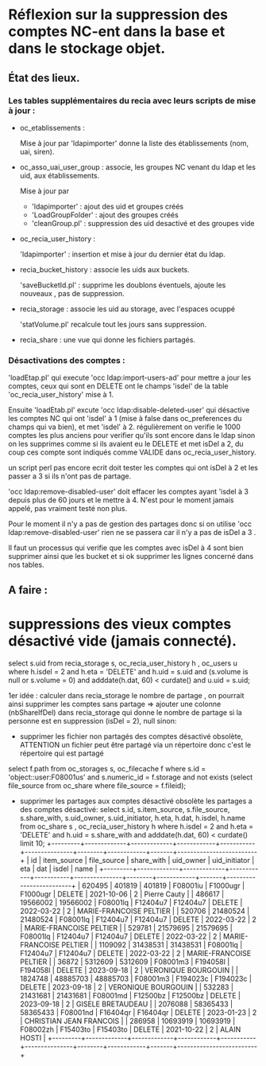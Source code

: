 
# Réflexion sur la suppression des comptes NC-ent dans la base et dans le stockage objet.

## État des lieux.

### Les tables supplémentaires du recia avec leurs scripts de mise à jour :

- oc_etablissements :

	Mise à jour par 'ldapimporter' donne la liste des établissements (nom, uai, siren).

- oc_asso_uai_user_group : associe, les groupes NC venant du ldap et les uid,  aux établissements.

	Mise à jour par

	- 'ldapimporter' : ajout des uid et groupes créés
	- 'LoadGroupFolder' : ajout des groupes créés
	- 'cleanGroup.pl' : suppression des uid desactivé et des groupes vide

- oc_recia_user_history :

	'ldapimporter' :  insertion et mise à jour du dernier état du ldap.

- recia_bucket_history : associe les uids aux buckets.

	'saveBucketId.pl' : supprime les doublons éventuels, ajoute les nouveaux , pas de suppression.
 
- recia_storage : associe les uid au storage, avec l'espaces ocuppé

	'statVolume.pl' recalcule tout les jours sans suppression.

- recia_share : une vue qui donne les fichiers partagés.

### Désactivations des comptes :
'loadEtap.pl' qui execute 'occ ldap:import-users-ad' pour mettre a jour les comptes, ceux qui sont en DELETE ont le champs 'isdel' de la table 'oc_recia_user_history' mise à 1.

Ensuite 'loadEtab.pl' excute 'occ ldap:disable-deleted-user' qui désactive les comptes NC qui ont 'isdel' à 1 (mise à false dans oc_preferences du champs qui va bien), et met 'isdel' à 2.
régulièrement on verifie le 1000 comptes les plus anciens pour verifier qu'ils sont encore dans le ldap sinon on les supprimes comme si ils avaient eu le DELETE et met isDel a 2,
du coup ces compte sont indiqués comme VALIDE dans  oc_recia_user_history.

un script perl pas encore ecrit doit tester les comptes qui ont isDel à 2 et les passer a 3 si ils n'ont pas de partage.

'occ ldap:remove-disabled-user' doit effacer les comptes ayant 'isdel à 3 depuis plus de 60 jours et le mettre à 4. N'est pour le moment jamais appelé, pas vraiment testé non plus.

Pour le moment il n'y a pas de gestion des partages donc si on utilise 'occ ldap:remove-disabled-user' rien ne se passera car il n'y a pas de isDel a 3 .

Il faut un processus qui verifie que les comptes avec isDel à 4 sont bien supprimer ainsi que les bucket et si ok  supprimer les lignes concerné dans nos tables.

 
## A faire :


# suppressions des vieux comptes désactivé vide (jamais connecté).
select s.uid from recia_storage s,  oc_recia_user_history h , oc_users u where h.isdel = 2 and h.eta = 'DELETE' and h.uid = s.uid and (s.volume is null or s.volume = 0) and adddate(h.dat, 60) < curdate() and u.uid = s.uid;

1er idée : calculer dans recia_storage le nombre de partage , on pourrait ainsi supprimer les comptes sans partage
=> ajouter une colonne (nbShareIfDel) dans recia_storage qui donne le nombre de partage si la personne est en suppression (isDel = 2), null sinon: 


-  supprimer les fichier non partagés des comptes désactivé obsolète,
ATTENTION un fichier peut être partagé via un répertoire donc c'est le répertoire qui est partagé

select f.path from oc_storages s, oc_filecache f
where s.id =  'object::user:F08001us'
and s.numeric_id = f.storage
and not exists (select file_source from oc_share where file_source = f.fileid);



- supprimer les partages aux comptes désactivé obsolète
les partages a des comptes désactivé:
select s.id, s.item_source, s.file_source, s.share_with, s.uid_owner, s.uid_initiator, h.eta, h.dat,  h.isdel, h.name
from oc_share s , oc_recia_user_history h
where  h.isdel = 2 and h.eta = 'DELETE' and h.uid = s.share_with and adddate(h.dat, 60) < curdate() limit 10;
+---------+-------------+-------------+------------+-----------+---------------+--------+------------+-------+-------------------------+
| id      | item_source | file_source | share_with | uid_owner | uid_initiator | eta    | dat        | isdel | name                    |
+---------+-------------+-------------+------------+-----------+---------------+--------+------------+-------+-------------------------+
|  620495 | 401819      |      401819 | F08001iu   | F1000ugr  | F1000ugr      | DELETE | 2021-10-06 |     2 | Pierre Cauty            |
|  486617 | 19566002    |    19566002 | F08001lq   | F12404u7  | F12404u7      | DELETE | 2022-03-22 |     2 | MARIE-FRANCOISE PELTIER |
|  520706 | 21480524    |    21480524 | F08001lq   | F12404u7  | F12404u7      | DELETE | 2022-03-22 |     2 | MARIE-FRANCOISE PELTIER |
|  529781 | 21579695    |    21579695 | F08001lq   | F12404u7  | F12404u7      | DELETE | 2022-03-22 |     2 | MARIE-FRANCOISE PELTIER |
| 1109092 | 31438531    |    31438531 | F08001lq   | F12404u7  | F12404u7      | DELETE | 2022-03-22 |     2 | MARIE-FRANCOISE PELTIER |
|   36872 | 5312609     |     5312609 | F08001m3   | F194058l  | F194058l      | DELETE | 2023-09-18 |     2 | VERONIQUE BOURGOUIN     |
| 1824748 | 48885703    |    48885703 | F08001m3   | F194023c  | F194023c      | DELETE | 2023-09-18 |     2 | VERONIQUE BOURGOUIN     |
|  532283 | 21431681    |    21431681 | F08001md   | F12500bz  | F12500bz      | DELETE | 2023-09-18 |     2 | GISELE BRETAUDEAU       |
| 2076088 | 58365433    |    58365433 | F08001nd   | F16404qr  | F16404qr      | DELETE | 2023-01-23 |     2 | CHRISTIAN JEAN FRANCOIS |
|  286958 | 10693919    |    10693919 | F08002zh   | F15403to  | F15403to      | DELETE | 2021-10-22 |     2 | ALAIN HOSTI             |
+---------+-------------+-------------+------------+-----------+---------------+--------+------------+-------+-------------------------+
